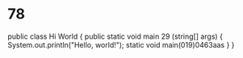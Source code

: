 # 78
public class Hi World {
    public static void main 29 (string[] args) {
        System.out.println("Hello, world!");
        static void main(019)0463aas
    }
}
